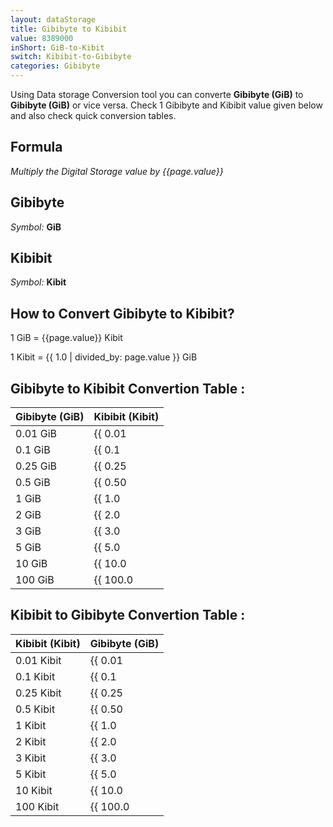 ```yaml
---
layout: dataStorage
title: Gibibyte to Kibibit
value: 8389000
inShort: GiB-to-Kibit
switch: Kibibit-to-Gibibyte
categories: Gibibyte
---
```


Using Data storage Conversion tool you can converte **Gibibyte (GiB)** to **Gibibyte (GiB)** or vice versa. Check 1 Gibibyte and Kibibit value given below and also check quick conversion tables.

## Formula
*Multiply the Digital Storage value by {{page.value}}*

## Gibibyte
*Symbol:* **GiB**

## Kibibit
*Symbol:* **Kibit**

## How to Convert Gibibyte to Kibibit?

1 GiB = {{page.value}} Kibit

1 Kibit = {{ 1.0 | divided_by: page.value }} GiB


## Gibibyte to Kibibit Convertion Table :

| Gibibyte (GiB) | Kibibit (Kibit) |
| ---- | ---- |
| 0.01 GiB | {{ 0.01 | times: page.value }} Kibit |
| 0.1 GiB | {{ 0.1 | times: page.value }} Kibit |
| 0.25 GiB | {{ 0.25 | times: page.value }} Kibit |
| 0.5 GiB | {{ 0.50 | times: page.value }} Kibit |
| 1 GiB | {{ 1.0 | times: page.value }} Kibit |
| 2 GiB | {{ 2.0 | times: page.value }} Kibit |
| 3 GiB | {{ 3.0 | times: page.value }} Kibit |
| 5 GiB | {{ 5.0 | times: page.value }} Kibit |
| 10 GiB | {{ 10.0 | times: page.value }} Kibit |
| 100 GiB | {{ 100.0 | times: page.value }} Kibit |

## Kibibit to Gibibyte Convertion Table :

| Kibibit (Kibit) | Gibibyte (GiB) |
| ---- | ---- |
| 0.01 Kibit | {{ 0.01 | divided_by: page.value }} GiB |
| 0.1 Kibit | {{ 0.1 | divided_by: page.value }} GiB |
| 0.25 Kibit | {{ 0.25 | divided_by: page.value }} GiB |
| 0.5 Kibit | {{ 0.50 | divided_by: page.value }} GiB |
| 1 Kibit | {{ 1.0 | divided_by: page.value }} GiB |
| 2 Kibit | {{ 2.0 | divided_by: page.value }} GiB |
| 3 Kibit | {{ 3.0 | divided_by: page.value }} GiB |
| 5 Kibit | {{ 5.0 | divided_by: page.value }} GiB |
| 10 Kibit | {{ 10.0 | divided_by: page.value }} GiB |
| 100 Kibit | {{ 100.0 | divided_by: page.value }} GiB |


<script>
document.getElementById('selectInput')[13].selected = true
document.getElementById('selectOutput')[3].selected = true
</script>

